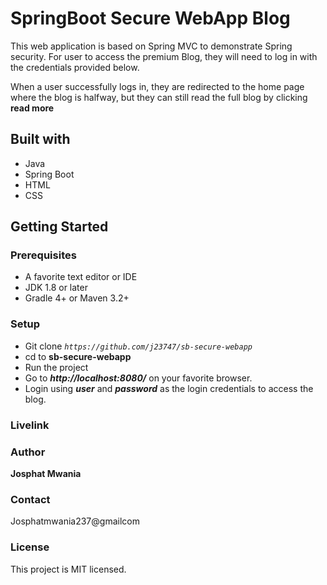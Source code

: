
# SpringBoot Secure WebApp Blog
This web application is based on Spring MVC to demonstrate Spring security. For user to access the premium Blog, they will need to log in with the 
credentials provided below.

When a user successfully logs in, they are redirected to the home page where the blog is halfway, but they can still read the full blog by clicking **read more** 


## Built with
- Java
- Spring Boot
- HTML
- CSS

## Getting Started


### Prerequisites
- A favorite text editor or IDE
- JDK 1.8 or later
- Gradle 4+ or Maven 3.2+

### Setup
- Git clone  _`https://github.com/j23747/sb-secure-webapp`_
- cd to **sb-secure-webapp**
- Run the project
- Go to _**http://localhost:8080/**_ on your favorite browser.
- Login using _**user**_ and _**password**_ as the login credentials to access the blog.

### Livelink


### Author 

**Josphat Mwania**

### Contact

Josphatmwania237@gmailcom

### License
This project is MIT licensed.

